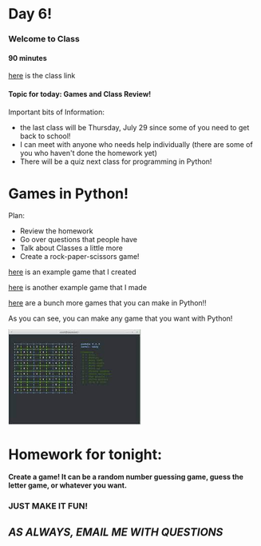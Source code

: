 # Day 6!
### Welcome to Class
#### 90 minutes 

[here](https://sps.zoom.us/j/94771799518) is the class link

#### Topic for today: Games and Class Review!

Important bits of Information: 
- the last class will be Thursday, July 29 since some of you need to get back to school!
- I can meet with anyone who needs help individually (there are some of you who haven't done the homework yet)
- There will be a quiz next class for programming in Python!


# Games in Python!

Plan:
- Review the homework
- Go over questions that people have
- Talk about Classes a little more
- Create a rock-paper-scissors game!

[here](https://ideone.com/4705YE) is an example game that I created

[here](https://ideone.com/TmpsR9) is another example game that I made

[here](https://github.com/ichabod801/t_games) are a bunch more games that you can make in Python!!

As you can see, you can make any game that you want with Python!

![sodoku](/formatting/Day6Materials/sodoku.jpeg)


# Homework for tonight:
#### Create a game! It can be a random number guessing game, guess the letter game, or whatever you want. 
### JUST MAKE IT FUN!

## ___AS ALWAYS, EMAIL ME WITH QUESTIONS___

